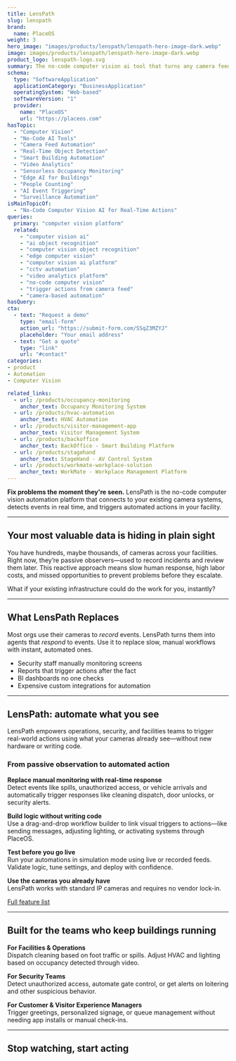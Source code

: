 ```yaml
---
title: LensPath
slug: lenspath
brand:
  name: PlaceOS
weight: 3
hero_image: "images/products/lenspath/lenspath-hero-image-dark.webp"
image: images/products/lenspath/lenspath-hero-image-dark.webp
product_logo: lenspath-logo.svg
summary: The no-code computer vision ai tool that turns any camera feed into real-time actions
schema:
  type: "SoftwareApplication"
  applicationCategory: "BusinessApplication"
  operatingSystem: "Web-based"
  softwareVersion: "1"
  provider:
    name: "PlaceOS"
    url: "https://placeos.com"
hasTopic:
  - "Computer Vision"
  - "No-Code AI Tools"
  - "Camera Feed Automation"
  - "Real-Time Object Detection"
  - "Smart Building Automation"
  - "Video Analytics"
  - "Sensorless Occupancy Monitoring"
  - "Edge AI for Buildings"
  - "People Counting"
  - "AI Event Triggering"
  - "Surveillance Automation"
isMainTopicOf:
  - "No-Code Computer Vision AI for Real-Time Actions"
queries:
  primary: "computer vision platform"
  related:
    - "computer vision ai"
    - "ai object recognition"
    - "computer vision object recognition"
    - "edge computer vision"
    - "computer vision ai platform"
    - "cctv automation"
    - "video analytics platform"
    - "no-code computer vision"
    - "trigger actions from camera feed"
    - "camera-based automation"
hasQuery:
cta:
  - text: "Request a demo"
    type: "email-form"  
    action_url: "https://submit-form.com/SSqZ3MZYJ"  
    placeholder: "Your email address"
  - text: "Get a quote"
    type: "link"
    url: "#contact" 
categories:
- product
- Automation
- Computer Vision

related_links:
  - url: /products/occupancy-monitoring
    anchor_text: Occupancy Monitoring System
  - url: /products/hvac-automation
    anchor_text: HVAC Automation
  - url: /products/visitor-management-app
    anchor_text: Visitor Management System
  - url: /products/backoffice
    anchor_text: BackOffice - Smart Building Platform
  - url: /products/stagehand
    anchor_text: StageHand - AV Control System
  - url: /products/workmate-workplace-solution
    anchor_text: WorkMate - Workplace Management Platform
---
```


**Fix problems the moment they're seen.** LensPath is the no-code computer vision automation platform that connects to your existing camera systems, detects events in real time, and triggers automated actions in your facility.

---

## Your most valuable data is hiding in plain sight

You have hundreds, maybe thousands, of cameras across your facilities. Right now, they’re passive observers—used to record incidents and review them later. This reactive approach means slow human response, high labor costs, and missed opportunities to prevent problems before they escalate.

What if your existing infrastructure could do the work for you, instantly?

---

## What LensPath Replaces

Most orgs use their cameras to *record* events. LensPath turns them into agents that *respond* to events. Use it to replace slow, manual workflows with instant, automated ones.

* Security staff manually monitoring screens
* Reports that trigger actions after the fact
* BI dashboards no one checks
* Expensive custom integrations for automation

---
## LensPath: automate what you see

LensPath empowers operations, security, and facilities teams to trigger real-world actions using what your cameras already see—without new hardware or writing code.

### From passive observation to automated action

**Replace manual monitoring with real-time response**  
Detect events like spills, unauthorized access, or vehicle arrivals and automatically trigger responses like cleaning dispatch, door unlocks, or security alerts.

**Build logic without writing code**  
Use a drag-and-drop workflow builder to link visual triggers to actions—like sending messages, adjusting lighting, or activating systems through PlaceOS.

**Test before you go live**  
Run your automations in simulation mode using live or recorded feeds. Validate logic, tune settings, and deploy with confidence.

**Use the cameras you already have**  
LensPath works with standard IP cameras and requires no vendor lock-in.

[Full feature list](#features)

---
## Built for the teams who keep buildings running

**For Facilities & Operations**  
Dispatch cleaning based on foot traffic or spills. Adjust HVAC and lighting based on occupancy detected through video.

**For Security Teams**  
Detect unauthorized access, automate gate control, or get alerts on loitering and other suspicious behavior.

**For Customer & Visitor Experience Managers**  
Trigger greetings, personalized signage, or queue management without needing app installs or manual check-ins.

---
## Stop watching, start acting
